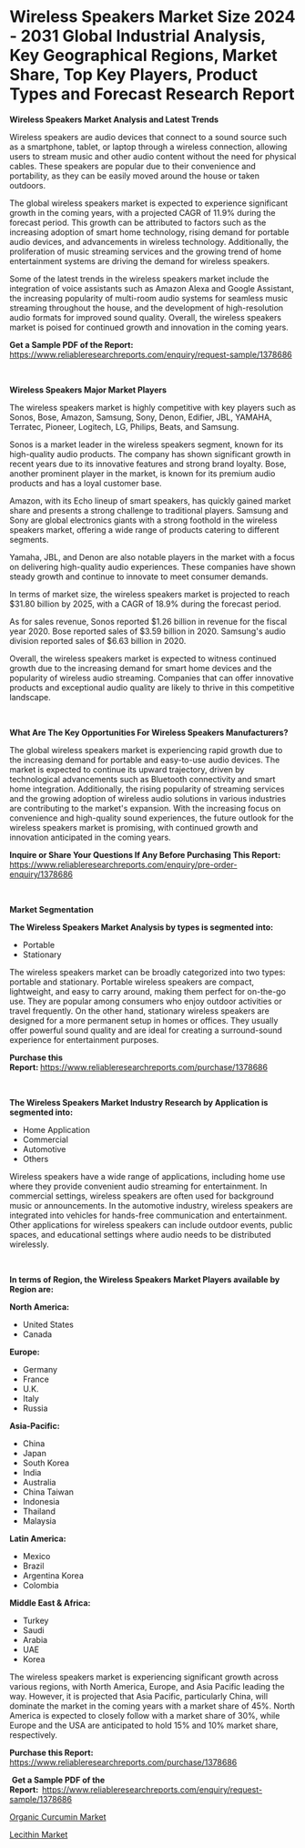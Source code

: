 <p><h1>Wireless Speakers Market Size 2024 - 2031 Global Industrial Analysis, Key Geographical Regions, Market Share, Top Key Players, Product Types and Forecast Research Report</h1></p><p><strong>Wireless Speakers Market Analysis and Latest Trends</strong></p>
<p><p>Wireless speakers are audio devices that connect to a sound source such as a smartphone, tablet, or laptop through a wireless connection, allowing users to stream music and other audio content without the need for physical cables. These speakers are popular due to their convenience and portability, as they can be easily moved around the house or taken outdoors.</p><p>The global wireless speakers market is expected to experience significant growth in the coming years, with a projected CAGR of 11.9% during the forecast period. This growth can be attributed to factors such as the increasing adoption of smart home technology, rising demand for portable audio devices, and advancements in wireless technology. Additionally, the proliferation of music streaming services and the growing trend of home entertainment systems are driving the demand for wireless speakers.</p><p>Some of the latest trends in the wireless speakers market include the integration of voice assistants such as Amazon Alexa and Google Assistant, the increasing popularity of multi-room audio systems for seamless music streaming throughout the house, and the development of high-resolution audio formats for improved sound quality. Overall, the wireless speakers market is poised for continued growth and innovation in the coming years.</p></p>
<p><strong>Get a Sample PDF of the Report:&nbsp;</strong> <a href="https://www.reliableresearchreports.com/enquiry/request-sample/1378686">https://www.reliableresearchreports.com/enquiry/request-sample/1378686</a></p>
<p>&nbsp;</p>
<p><strong>Wireless Speakers Major Market Players</strong></p>
<p><p>The wireless speakers market is highly competitive with key players such as Sonos, Bose, Amazon, Samsung, Sony, Denon, Edifier, JBL, YAMAHA, Terratec, Pioneer, Logitech, LG, Philips, Beats, and Samsung. </p><p>Sonos is a market leader in the wireless speakers segment, known for its high-quality audio products. The company has shown significant growth in recent years due to its innovative features and strong brand loyalty. Bose, another prominent player in the market, is known for its premium audio products and has a loyal customer base. </p><p>Amazon, with its Echo lineup of smart speakers, has quickly gained market share and presents a strong challenge to traditional players. Samsung and Sony are global electronics giants with a strong foothold in the wireless speakers market, offering a wide range of products catering to different segments. </p><p>Yamaha, JBL, and Denon are also notable players in the market with a focus on delivering high-quality audio experiences. These companies have shown steady growth and continue to innovate to meet consumer demands. </p><p>In terms of market size, the wireless speakers market is projected to reach $31.80 billion by 2025, with a CAGR of 18.9% during the forecast period. </p><p>As for sales revenue, Sonos reported $1.26 billion in revenue for the fiscal year 2020. Bose reported sales of $3.59 billion in 2020. Samsung's audio division reported sales of $6.63 billion in 2020. </p><p>Overall, the wireless speakers market is expected to witness continued growth due to the increasing demand for smart home devices and the popularity of wireless audio streaming. Companies that can offer innovative products and exceptional audio quality are likely to thrive in this competitive landscape.</p></p>
<p>&nbsp;</p>
<p><strong>What Are The Key Opportunities For Wireless Speakers Manufacturers?</strong></p>
<p><p>The global wireless speakers market is experiencing rapid growth due to the increasing demand for portable and easy-to-use audio devices. The market is expected to continue its upward trajectory, driven by technological advancements such as Bluetooth connectivity and smart home integration. Additionally, the rising popularity of streaming services and the growing adoption of wireless audio solutions in various industries are contributing to the market's expansion. With the increasing focus on convenience and high-quality sound experiences, the future outlook for the wireless speakers market is promising, with continued growth and innovation anticipated in the coming years.</p></p>
<p><strong>Inquire or Share Your Questions If Any Before Purchasing This Report:</strong> <a href="https://www.reliableresearchreports.com/enquiry/pre-order-enquiry/1378686">https://www.reliableresearchreports.com/enquiry/pre-order-enquiry/1378686</a></p>
<p>&nbsp;</p>
<p><strong>Market Segmentation</strong></p>
<p><strong>The Wireless Speakers Market Analysis by types is segmented into:</strong></p>
<p><ul><li>Portable</li><li>Stationary</li></ul></p>
<p><p>The wireless speakers market can be broadly categorized into two types: portable and stationary. Portable wireless speakers are compact, lightweight, and easy to carry around, making them perfect for on-the-go use. They are popular among consumers who enjoy outdoor activities or travel frequently. On the other hand, stationary wireless speakers are designed for a more permanent setup in homes or offices. They usually offer powerful sound quality and are ideal for creating a surround-sound experience for entertainment purposes.</p></p>
<p><strong>Purchase this Report:&nbsp;</strong><a href="https://www.reliableresearchreports.com/purchase/1378686">https://www.reliableresearchreports.com/purchase/1378686</a></p>
<p>&nbsp;</p>
<p><strong>The Wireless Speakers Market Industry Research by Application is segmented into:</strong></p>
<p><ul><li>Home Application</li><li>Commercial</li><li>Automotive</li><li>Others</li></ul></p>
<p><p>Wireless speakers have a wide range of applications, including home use where they provide convenient audio streaming for entertainment. In commercial settings, wireless speakers are often used for background music or announcements. In the automotive industry, wireless speakers are integrated into vehicles for hands-free communication and entertainment. Other applications for wireless speakers can include outdoor events, public spaces, and educational settings where audio needs to be distributed wirelessly.</p></p>
<p>&nbsp;</p>
<p><strong>In terms of Region, the Wireless Speakers Market Players available by Region are:</strong></p>
<p>
    <p> <strong> North America: </strong>
        <ul>
            <li>United States</li>
            <li>Canada</li>
        </ul>
        </p> 
    <p> <strong> Europe: </strong>
        <ul>
            <li>Germany</li>
            <li>France</li>
            <li>U.K.</li>
            <li>Italy</li>
            <li>Russia</li>
        </ul>
        </p> 
    <p> <strong> Asia-Pacific: </strong>
        <ul>
            <li>China</li>
            <li>Japan</li>
            <li>South Korea</li>
            <li>India</li>
            <li>Australia</li>
            <li>China Taiwan</li>
            <li>Indonesia</li>
            <li>Thailand</li>
            <li>Malaysia</li>
        </ul>
        </p> 
    <p> <strong> Latin America: </strong>
        <ul>
            <li>Mexico</li>
            <li>Brazil</li>
            <li>Argentina Korea</li>
            <li>Colombia</li>
        </ul>
        </p> 
    <p> <strong> Middle East & Africa: </strong>
        <ul>
            <li>Turkey</li>
            <li>Saudi</li>
            <li>Arabia</li>
            <li>UAE</li>
            <li>Korea</li>
        </ul>
    </p>
    </p>
<p><p>The wireless speakers market is experiencing significant growth across various regions, with North America, Europe, and Asia Pacific leading the way. However, it is projected that Asia Pacific, particularly China, will dominate the market in the coming years with a market share of 45%. North America is expected to closely follow with a market share of 30%, while Europe and the USA are anticipated to hold 15% and 10% market share, respectively.</p></p>
<p><strong>Purchase this Report: </strong><a href="https://www.reliableresearchreports.com/purchase/1378686">https://www.reliableresearchreports.com/purchase/1378686</a></p>
<p>&nbsp;<strong>Get a Sample PDF of the Report:&nbsp;&nbsp;</strong><a href="https://www.reliableresearchreports.com/enquiry/request-sample/1378686">https://www.reliableresearchreports.com/enquiry/request-sample/1378686</a></p>
<p><strong></strong></p>
<p><p><a href="https://five-trouble-98a.notion.site/Decoding-the-Organic-Curcumin-Market-A-Deep-Dive-into-the-Latest-Market-Trends-Market-Segmentation-f88ed77e1cea4444b6465a6b7aa9e703">Organic Curcumin Market</a></p><p><a href="https://ivy-potential-64b.notion.site/Lecithin-Market-Size-Growth-Outlook-from-2024-to-2031-projecting-at-Market-s-Trends-Analysis-by-Ap-18d2fc3792994bb08acec33f26b96b5d">Lecithin Market</a></p></p>